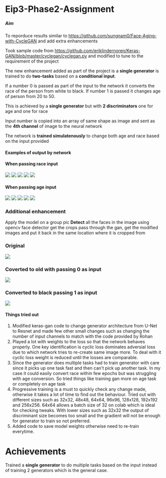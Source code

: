 # Eip3-Phase2-Assignment

##### Aim 

To reporduce results similar to https://github.com/sungnam0/Face-Aging-with-CycleGAN and add extra enhancements

Took sample code from https://github.com/eriklindernoren/Keras-GAN/blob/master/cyclegan/cyclegan.py and modified to tune to the requirement of the project

The new enhancement added as part of the project is a **single generator** is trained to do **two-tasks** based on a **conditional input**. 

If a number 0 is passed as part of the input to the network it converts the race of the person from white to black. If number 1 is passed it changes age of person from 20 to 50.

This is achieved by a **single generator** but with **2 discriminators** one for age and one for race

Input number is copied into an array of same shape as image and sent as the **4th channel** of image to the neural network

The network is **trained simulatenously** to change both age and race based on the input provided

#### Examples of output by network

#### When passing race input

![](race1.png)
![](race2.png)
![](race3.png)
![](race4.png)
![](race5.png)


#### When passing age input

![](age1.png)
![](age2.png)
![](age3.png)
![](age4.png)
![](age5.png)

### Additional enhancement
Apply the model on a group pic
**Detect** all the faces in the image using opencv face detector get the crops pass through the gan, get the modified images and put it back in the same location where it is cropped from

### Original

![](big3.png)

### Coverted to old with passing 0 as input

![](big3_old.png)

### Converted to black passing 1 as input

![](big3_black.png)

#### Things tried out
1. Modified keras-gan code to change generator architecture from U-Net to Resnet and made few other small changes such as changing the number of input channels to match with the code provided by Rohan
2. Played a lot with weights to the loss so that the network behaves properly. One key identification is cyclic loss dominates adversial loss due to which network tries to re-create same image more. To deal with it cyclic loss weight is reduced until the losses are comparable.
3. Since the generator does multiple tasks had to train generator with care since it picks up one task fast and then can't pick up another task. In my case it could easily convert race within few epochs but was struggling with age conversion. So tried things like training gan more on age task or completely on age task
4. Progressive training is a must to quickly check any change made, otherwise it takes a lot of time to find out the behaviour. Tried out with different sizes such as 32x32, 48x48, 64x64, 96x96, 128x128, 192x192 and 256x256. 64x64 allows a batch size of 32 on colab which is ideal for checking tweaks. With lower sizes such as 32x32 the output of discriminant size becomes too small and the gradient will not be enough for generator to train so not preferred.
5. Added code to save model weights otherwise need to re-train everytime.
# Achievements

Trained a **single generator** to do multiple tasks based on the input instead of training 2 generators which is the general case.
